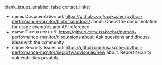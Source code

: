 blank_issues_enabled: false
contact_links:
  - name: Documentation
    url: https://github.com/usakocher/python-performance-monitor/blob/main/docs/
    about: Check the documentation for usage examples and API reference
  - name: Discussions
    url: https://github.com/usakocher/python-performance-monitor/discussions
    about: Ask questions and discuss ideas with the community
  - name: Security Issues
    url: https://github.com/usakocher/python-performance-monitor/security/advisories/new
    about: Report security vulnerabilities privately
